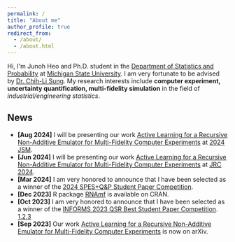 ```yaml
---
permalink: /
title: "About me"
author_profile: true
redirect_from: 
  - /about/
  - /about.html
---
```


Hi, I'm Junoh Heo and Ph.D. student in the [Department of Statistics and Probability](https://stt.natsci.msu.edu/) at [Michigan State University](https://msu.edu/). I am very fortunate to be advised by [Dr. Chih-Li Sung](https://chihli.github.io). My research interests include **computer experiment, uncertainty quantification, multi-fidelity simulation** in the field of *industrial/engineering statistics*. 

News 
------
* **[Aug 2024]** I will be presenting our work [Active Learning for a Recursive Non-Additive Emulator for Multi-Fidelity Computer Experiments](https://arxiv.org/abs/2309.11772) at [2024 JSM](https://ww2.amstat.org/meetings/jsm/2024/index.cfm).
* **[Jun 2024]** I will be presenting our work [Active Learning for a Recursive Non-Additive Emulator for Multi-Fidelity Computer Experiments](https://arxiv.org/abs/2309.11772) at [JRC 2024](https://uwaterloo.ca/joint-research-conference-statistics-quality-industry-technology/).
* **[Mar 2024]** I am very honored to announce that I have been selected as a winner of the [2024 SPES+Q&P Student Paper Competition](https://community.amstat.org/spes/outreach/studentpapercompetition). 
* **[Dec 2023]** R package [RNAmf](https://cran.r-project.org/web/packages/RNAmf/index.html) is available on CRAN.
* **[Oct 2023]** I am very honored to announce that I have been selected as a winner of the [INFORMS 2023 QSR Best Student Paper Competition](https://connect.informs.org/qsr/awards). [1](https://www.informs.org/Recognizing-Excellence/Community-Prizes/Quality-Statistics-Reliability-Section/Best-Student-Paper),[2](https://www.linkedin.com/posts/informs-quality-statistics-and-reliability-qsr_informsqsr-quality-statistics-activity-7120983705677963264-GJyB/),[3](https://stt.natsci.msu.edu/news/heo-wins-informs-2023-best-student-paper-competition.aspx)
* **[Sep 2023]** Our work [Active Learning for a Recursive Non-Additive Emulator for Multi-Fidelity Computer Experiments](https://arxiv.org/abs/2309.11772) is now on arXiv.

